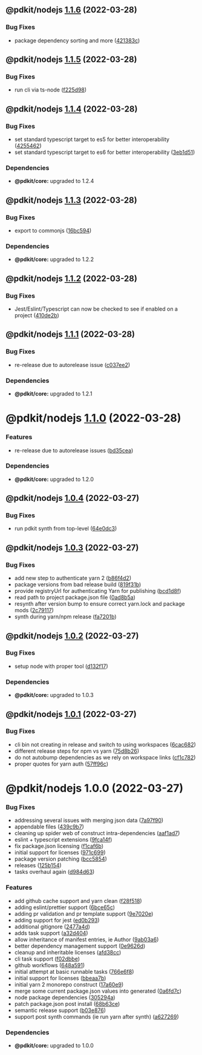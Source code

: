 ## @pdkit/nodejs [1.1.6](https://github.com/justinm/pdkit/compare/@pdkit/nodejs@1.1.5...@pdkit/nodejs@1.1.6) (2022-03-28)


### Bug Fixes

* package dependency sorting and more ([421383c](https://github.com/justinm/pdkit/commit/421383c6b3167d7f0c962d3c35d9b2fa58a3cb29))

## @pdkit/nodejs [1.1.5](https://github.com/justinm/pdkit/compare/@pdkit/nodejs@1.1.4...@pdkit/nodejs@1.1.5) (2022-03-28)


### Bug Fixes

* run cli via ts-node ([f225d98](https://github.com/justinm/pdkit/commit/f225d9854f956c050c48e55d06418287ee0937a5))

## @pdkit/nodejs [1.1.4](https://github.com/justinm/pdkit/compare/@pdkit/nodejs@1.1.3...@pdkit/nodejs@1.1.4) (2022-03-28)


### Bug Fixes

* set standard typescript target to es5 for better interoperability ([4255462](https://github.com/justinm/pdkit/commit/42554627ef1c4c51ea3de487711d660a0891af00))
* set standard typescript target to es6 for better interoperability ([3eb1d51](https://github.com/justinm/pdkit/commit/3eb1d51877fd008e544145d16040ae4e7bd82c07))





### Dependencies

* **@pdkit/core:** upgraded to 1.2.4

## @pdkit/nodejs [1.1.3](https://github.com/justinm/pdkit/compare/@pdkit/nodejs@1.1.2...@pdkit/nodejs@1.1.3) (2022-03-28)


### Bug Fixes

* export to commonjs ([16bc594](https://github.com/justinm/pdkit/commit/16bc59448a0d3653bebecf8a89a5c3e978c1e401))





### Dependencies

* **@pdkit/core:** upgraded to 1.2.2

## @pdkit/nodejs [1.1.2](https://github.com/justinm/pdkit/compare/@pdkit/nodejs@1.1.1...@pdkit/nodejs@1.1.2) (2022-03-28)


### Bug Fixes

* Jest/Eslint/Typescript can now be checked to see if enabled on a project ([410de2b](https://github.com/justinm/pdkit/commit/410de2b35da07e76061622f0810b5a0defc109ec))

## @pdkit/nodejs [1.1.1](https://github.com/justinm/pdkit/compare/@pdkit/nodejs@1.1.0...@pdkit/nodejs@1.1.1) (2022-03-28)


### Bug Fixes

* re-release due to autorelease issue ([c037ee2](https://github.com/justinm/pdkit/commit/c037ee245963fb6e62b14cb82e3472aecff60b7e))





### Dependencies

* **@pdkit/core:** upgraded to 1.2.1

# @pdkit/nodejs [1.1.0](https://github.com/justinm/pdkit/compare/@pdkit/nodejs@1.0.4...@pdkit/nodejs@1.1.0) (2022-03-28)


### Features

* re-release due to autorelease issues ([bd35cea](https://github.com/justinm/pdkit/commit/bd35cea9e7b43efa0448933b7a6bf686acb911c2))





### Dependencies

* **@pdkit/core:** upgraded to 1.2.0

## @pdkit/nodejs [1.0.4](https://github.com/justinm/pdkit/compare/@pdkit/nodejs@1.0.3...@pdkit/nodejs@1.0.4) (2022-03-27)


### Bug Fixes

* run pdkit synth from top-level ([64e0dc3](https://github.com/justinm/pdkit/commit/64e0dc3b396a6a0eb86ae2613b2edfb7fbcd58b5))

## @pdkit/nodejs [1.0.3](https://github.com/justinm/pdkit/compare/@pdkit/nodejs@1.0.2...@pdkit/nodejs@1.0.3) (2022-03-27)


### Bug Fixes

* add new step to authenticate yarn 2 ([b86f4d2](https://github.com/justinm/pdkit/commit/b86f4d222de23d97c93864c5bb7954133e8d52e1))
* package versions from bad release build ([819f31b](https://github.com/justinm/pdkit/commit/819f31b3a0c4816ba9ed4d9e4e450dae954d98f3))
* provide registryUrl for authenticating Yarn for publishing ([bcd1d8f](https://github.com/justinm/pdkit/commit/bcd1d8f5f7f3905e442c511e4a432735cea21a5b))
* read path to project package.json file ([0ad8b5a](https://github.com/justinm/pdkit/commit/0ad8b5ad42accf0ecac6cd8e1e1bb4418e32e547))
* resynth after version bump to ensure correct yarn.lock and package mods ([2c79117](https://github.com/justinm/pdkit/commit/2c791179ec89b4aabeb78f7680af68cecb8633fe))
* synth during yarn/npm release ([fa7201b](https://github.com/justinm/pdkit/commit/fa7201b4e075c283e2188a32678750914ebaac73))

## @pdkit/nodejs [1.0.2](https://github.com/justinm/pdkit/compare/@pdkit/nodejs@1.0.1...@pdkit/nodejs@1.0.2) (2022-03-27)


### Bug Fixes

* setup node with proper tool ([d132f17](https://github.com/justinm/pdkit/commit/d132f1733490b7d4d04d8c1f05aedb859379557e))





### Dependencies

* **@pdkit/core:** upgraded to 1.0.3

## @pdkit/nodejs [1.0.1](https://github.com/justinm/pdkit/compare/@pdkit/nodejs@1.0.0...@pdkit/nodejs@1.0.1) (2022-03-27)


### Bug Fixes

* cli bin not creating in release and switch to using workspaces ([6cac682](https://github.com/justinm/pdkit/commit/6cac682160f2678ffff0f9b4c956a7d78cf3aade))
* different release steps for npm vs yarn ([75d8b26](https://github.com/justinm/pdkit/commit/75d8b26cc5ab73de941a97220821de0a0f53a9e1))
* do not autobump dependencies as we rely on workspace links ([cf1c782](https://github.com/justinm/pdkit/commit/cf1c782a465bfda11de85ec21a1d59861b7cc16b))
* proper quotes for yarn auth ([57ff96c](https://github.com/justinm/pdkit/commit/57ff96cd89013bdeb89069394bf814a1cc446630))

# @pdkit/nodejs 1.0.0 (2022-03-27)


### Bug Fixes

* addressing several issues with merging json data ([7a97f90](https://github.com/justinm/pdkit/commit/7a97f900655df436859e80163c96330a8b947e22))
* appendable files ([439c9b7](https://github.com/justinm/pdkit/commit/439c9b70b2952298f82a67aaf38fd44c6bbf42f5))
* cleaning up spider web of construct intra-dependencies ([aaf1ad7](https://github.com/justinm/pdkit/commit/aaf1ad701a984018b515b15b0db54f531c2f34f1))
* eslint + typescript extensions ([9fca14f](https://github.com/justinm/pdkit/commit/9fca14fdfdb5aefb4d5c11be15b3fa3d6d507c30))
* fix package.json licensing ([f1caf6b](https://github.com/justinm/pdkit/commit/f1caf6b7ed638597212cd98f1609fc7792155e62))
* initial support for licenses ([971c699](https://github.com/justinm/pdkit/commit/971c699cd5b12b45639b5aa3f1039f829d3dacbd))
* package version patching ([bcc5854](https://github.com/justinm/pdkit/commit/bcc5854ac540faea9099f4517718c3a6444c3c3a))
* releases ([125b154](https://github.com/justinm/pdkit/commit/125b1540720b203d1b8e0c7acb28cb1b47f05862))
* tasks overhaul again ([d984d63](https://github.com/justinm/pdkit/commit/d984d630bb31a0b5ee2d40bb6e7b4a5d260a2eb9))


### Features

* add github cache support and yarn clean ([f28f518](https://github.com/justinm/pdkit/commit/f28f5183f706953cfbe961dd558e3f783e55fd5d))
* adding eslint/prettier support ([6bce65c](https://github.com/justinm/pdkit/commit/6bce65c3cccde4226c2cfd73efa09d961c17c292))
* adding pr validation and pr template support ([9e7020e](https://github.com/justinm/pdkit/commit/9e7020e35c9e111a55a8b1b92e5b88fc425d6717))
* adding support for jest ([ed0b293](https://github.com/justinm/pdkit/commit/ed0b293fa9b4470c04658aa6b4748bbe82492f29))
* additional gitignore ([2477a4d](https://github.com/justinm/pdkit/commit/2477a4d01c9ebe7667a5a0f3accb22f08ba6ba55))
* adds task support ([a32d404](https://github.com/justinm/pdkit/commit/a32d404b0c8a4ef15a2a7d810a8e53bc5982d133))
* allow inheritance of manifest entries, ie Author ([9ab03a6](https://github.com/justinm/pdkit/commit/9ab03a6aae6c2470cdfd6a9dd5d6360541ce95fd))
* better dependency management support ([0e9626d](https://github.com/justinm/pdkit/commit/0e9626decdf76de3a451f06dc0dced8cce1f0002))
* cleanup and inheritable licenses ([afd38cc](https://github.com/justinm/pdkit/commit/afd38ccb1d571fe93b4444f4a5f86fb73f7355fa))
* cli task support ([f02dbbe](https://github.com/justinm/pdkit/commit/f02dbbeb6f6ee87efb14e5dc2615652d58546364))
* github workflows ([648a591](https://github.com/justinm/pdkit/commit/648a5914f22236c6e2a31b62741c16486a66abba))
* initial attempt at basic runnable tasks ([766e6f8](https://github.com/justinm/pdkit/commit/766e6f81ac67ad3d6a28456ffef6d4e1e0833a86))
* initial support for licenses ([bbeaa7b](https://github.com/justinm/pdkit/commit/bbeaa7b948ee8b5ad0c80f41c8232279930b152d))
* initial yarn 2 monorepo construct ([17a60e9](https://github.com/justinm/pdkit/commit/17a60e974c34856af3bb287b067546f4807f525b))
* merge some current package.json values into generated ([0a6fd7c](https://github.com/justinm/pdkit/commit/0a6fd7cff478f24c126b410a6818fde3e036b8f3))
* node package dependencies ([305294a](https://github.com/justinm/pdkit/commit/305294a33832a3398cf1bfea5c1a281867ccdc96))
* patch package.json post install ([68b63ce](https://github.com/justinm/pdkit/commit/68b63ce4436816bc7e742ec2068a3c468edb2819))
* semantic release support ([b03e876](https://github.com/justinm/pdkit/commit/b03e876f068298074bfff72d853d0e549b727c3e))
* support post synth commands (ie run yarn after synth) ([a627269](https://github.com/justinm/pdkit/commit/a627269cc77f2abc8f76c08cb189edf09d8887c7))





### Dependencies

* **@pdkit/core:** upgraded to 1.0.0
